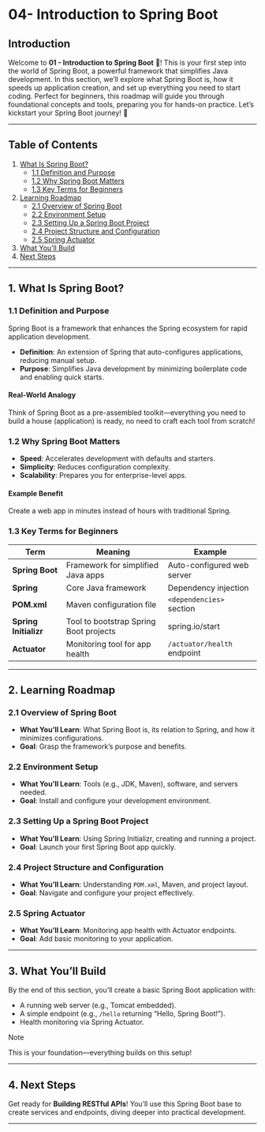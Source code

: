 # 04- Introduction to Spring Boot

## Introduction

Welcome to **01 - Introduction to Spring Boot** 🌟! This is your first step into the world of Spring Boot, a powerful framework that simplifies Java development. In this section, we’ll explore what Spring Boot is, how it speeds up application creation, and set up everything you need to start coding. Perfect for beginners, this roadmap will guide you through foundational concepts and tools, preparing you for hands-on practice. Let’s kickstart your Spring Boot journey! 🚀

---

## Table of Contents

1. [What Is Spring Boot?](#1-what-is-spring-boot)
   - [1.1 Definition and Purpose](#11-definition-and-purpose)
   - [1.2 Why Spring Boot Matters](#12-why-spring-boot-matters)
   - [1.3 Key Terms for Beginners](#13-key-terms-for-beginners)
2. [Learning Roadmap](#2-learning-roadmap)
   - [2.1 Overview of Spring Boot](#21-overview-of-spring-boot)
   - [2.2 Environment Setup](#22-environment-setup)
   - [2.3 Setting Up a Spring Boot Project](#23-setting-up-a-spring-boot-project)
   - [2.4 Project Structure and Configuration](#24-project-structure-and-configuration)
   - [2.5 Spring Actuator](#25-spring-actuator)
3. [What You’ll Build](#3-what-youll-build)
4. [Next Steps](#4-next-steps)

---

## 1. What Is Spring Boot?

### 1.1 Definition and Purpose

Spring Boot is a framework that enhances the Spring ecosystem for rapid application development.

- **Definition**: An extension of Spring that auto-configures applications, reducing manual setup.
- **Purpose**: Simplifies Java development by minimizing boilerplate code and enabling quick starts.

#### Real-World Analogy

Think of Spring Boot as a pre-assembled toolkit—everything you need to build a house (application) is ready, no need to craft each tool from scratch!

### 1.2 Why Spring Boot Matters

- **Speed**: Accelerates development with defaults and starters.
- **Simplicity**: Reduces configuration complexity.
- **Scalability**: Prepares you for enterprise-level apps.

#### Example Benefit

Create a web app in minutes instead of hours with traditional Spring.

### 1.3 Key Terms for Beginners

| Term              | Meaning                                      | Example                     |
|-------------------|----------------------------------------------|-----------------------------|
| **Spring Boot**   | Framework for simplified Java apps           | Auto-configured web server  |
| **Spring**        | Core Java framework                          | Dependency injection        |
| **POM.xml**       | Maven configuration file                     | `<dependencies>` section    |
| **Spring Initializr** | Tool to bootstrap Spring Boot projects   | spring.io/start             |
| **Actuator**      | Monitoring tool for app health               | `/actuator/health` endpoint |

---

## 2. Learning Roadmap

### 2.1 Overview of Spring Boot

- **What You’ll Learn**: What Spring Boot is, its relation to Spring, and how it minimizes configurations.
- **Goal**: Grasp the framework’s purpose and benefits.

### 2.2 Environment Setup

- **What You’ll Learn**: Tools (e.g., JDK, Maven), software, and servers needed.
- **Goal**: Install and configure your development environment.

### 2.3 Setting Up a Spring Boot Project

- **What You’ll Learn**: Using Spring Initializr, creating and running a project.
- **Goal**: Launch your first Spring Boot app quickly.

### 2.4 Project Structure and Configuration

- **What You’ll Learn**: Understanding `POM.xml`, Maven, and project layout.
- **Goal**: Navigate and configure your project effectively.

### 2.5 Spring Actuator

- **What You’ll Learn**: Monitoring app health with Actuator endpoints.
- **Goal**: Add basic monitoring to your application.

---

## 3. What You’ll Build

By the end of this section, you’ll create a basic Spring Boot application with:
- A running web server (e.g., Tomcat embedded).
- A simple endpoint (e.g., `/hello` returning “Hello, Spring Boot!”).
- Health monitoring via Spring Actuator.

>[!NOTE]
>This is your foundation—everything builds on this setup!

---

## 4. Next Steps

Get ready for **Building RESTful APIs**! You’ll use this Spring Boot base to create services and endpoints, diving deeper into practical development.

---
